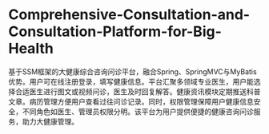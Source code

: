# Comprehensive-Consultation-and-Consultation-Platform-for-Big-Health
基于SSM框架的大健康综合咨询问诊平台，融合Spring、SpringMVC与MyBatis优势。用户可在线注册登录，填写健康信息。平台汇聚多领域专业医生，用户能选择合适医生进行图文或视频问诊，医生及时回复解答。健康资讯模块定期推送科普文章。病历管理方便用户查看过往问诊记录。同时，权限管理保障用户健康信息安全，不同角色如医生、管理员权限分明。该平台为用户提供便捷的健康咨询问诊服务，助力大健康管理。
